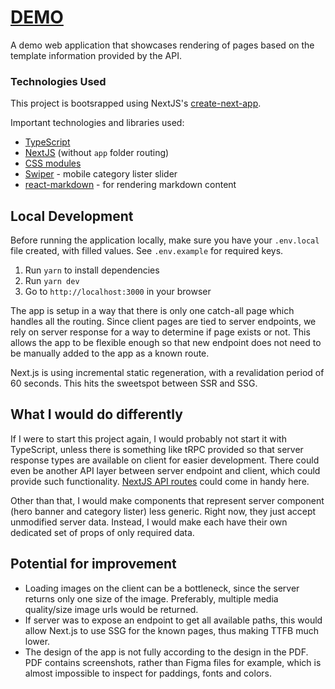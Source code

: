 # [DEMO](https://template-renderer.vercel.app/)

A demo web application that showcases rendering of pages based on the template information provided by the API.

### Technologies Used

This project is bootsrapped using NextJS's [create-next-app](https://nextjs.org/docs/pages/api-reference/create-next-app).

Important technologies and libraries used:

- [TypeScript](https://www.typescriptlang.org/)
- [NextJS](https://nextjs.org/) (without `app` folder routing)
- [CSS modules](https://github.com/css-modules/css-modules)
- [Swiper](https://swiperjs.com/) - mobile category lister slider
- [react-markdown](https://github.com/remarkjs/react-markdown) - for rendering markdown content

## Local Development

Before running the application locally, make sure you have your `.env.local` file created, with filled values. See `.env.example` for required keys.

1. Run `yarn` to install dependencies
2. Run `yarn dev`
3. Go to `http://localhost:3000` in your browser

The app is setup in a way that there is only one catch-all page which handles all the routing. Since client pages are tied to server endpoints, we rely on server response for a way to determine if page exists or not. This allows the app to be flexible enough so that new endpoint does not need to be manually added to the app as a known route.

Next.js is using incremental static regeneration, with a revalidation period of 60 seconds. This hits the sweetspot between SSR and SSG.

## What I would do differently

If I were to start this project again, I would probably not start it with TypeScript, unless there is something like tRPC provided so that server response types are available on client for easier development. There could even be another API layer between server endpoint and client, which could provide such functionality. [NextJS API routes](https://nextjs.org/docs/pages/building-your-application/routing/api-routes) could come in handy here.

Other than that, I would make components that represent server component (hero banner and category lister) less generic. Right now, they just accept unmodified server data. Instead, I would make each have their own dedicated set of props of only required data.

## Potential for improvement

- Loading images on the client can be a bottleneck, since the server returns only one size of the image. Preferably, multiple media quality/size image urls would be returned.
- If server was to expose an endpoint to get all available paths, this would allow Next.js to use SSG for the known pages, thus making TTFB much lower.
- The design of the app is not fully according to the design in the PDF. PDF contains screenshots, rather than Figma files for example, which is almost impossible to inspect for paddings, fonts and colors.
